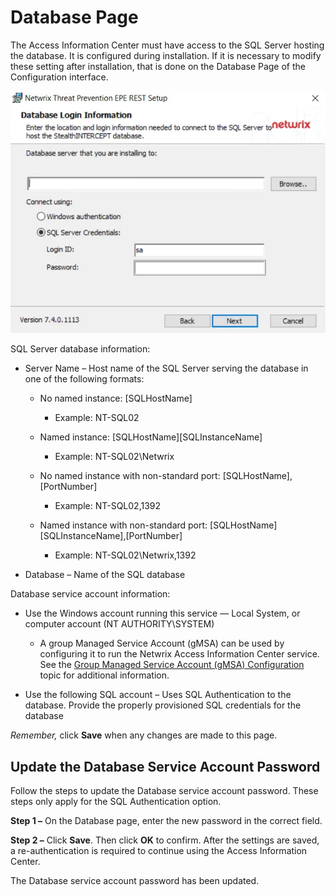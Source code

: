 # Database Page

The Access Information Center must have access to the SQL Server hosting the database. It is
configured during installation. If it is necessary to modify these setting after installation, that
is done on the Database Page of the Configuration interface.

![Configuration interface showing the Database page](../../../../../../../static/img/product_docs/threatprevention/threatprevention/install/database.webp)

SQL Server database information:

- Server Name – Host name of the SQL Server serving the database in one of the following formats:

    - No named instance: [SQLHostName]

        - Example: NT-SQL02

    - Named instance: [SQLHostName]\[SQLInstanceName]

        - Example: NT-SQL02\Netwrix

    - No named instance with non-standard port: [SQLHostName],[PortNumber]

        - Example: NT-SQL02,1392

    - Named instance with non-standard port: [SQLHostName]\[SQLInstanceName],[PortNumber]

        - Example: NT-SQL02\Netwrix,1392

- Database – Name of the SQL database

Database service account information:

- Use the Windows account running this service — Local System, or computer account (NT
  AUTHORITY\SYSTEM)

    - A group Managed Service Account (gMSA) can be used by configuring it to run the Netwrix Access
      Information Center service. See the
      [Group Managed Service Account (gMSA) Configuration](../additionalconfig/gmsa.md) topic for
      additional information.

- Use the following SQL account – Uses SQL Authentication to the database. Provide the properly
  provisioned SQL credentials for the database

_Remember,_ click **Save** when any changes are made to this page.

## Update the Database Service Account Password

Follow the steps to update the Database service account password. These steps only apply for the SQL
Authentication option.

**Step 1 –** On the Database page, enter the new password in the correct field.

**Step 2 –** Click **Save**. Then click **OK** to confirm. After the settings are saved, a
re-authentication is required to continue using the Access Information Center.

The Database service account password has been updated.
